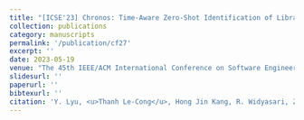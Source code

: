 ```yaml
---
title: "[ICSE'23] Chronos: Time-Aware Zero-Shot Identification of Libraries from Vulnerability Reports."
collection: publications
category: manuscripts
permalink: '/publication/cf27'
excerpt: ''
date: 2023-05-19
venue: "The 45th IEEE/ACM International Conference on Software Engineering (ICSE), Research Track"
slidesurl: ''
paperurl: ''
bibtexurl: ''
citation: 'Y. Lyu, <u>Thanh Le-Cong</u>, Hong Jin Kang, R. Widyasari, Z. Zhao, <u>Xuan-Bach D. Le</u>, Ming Li, David Lo'
---
```

